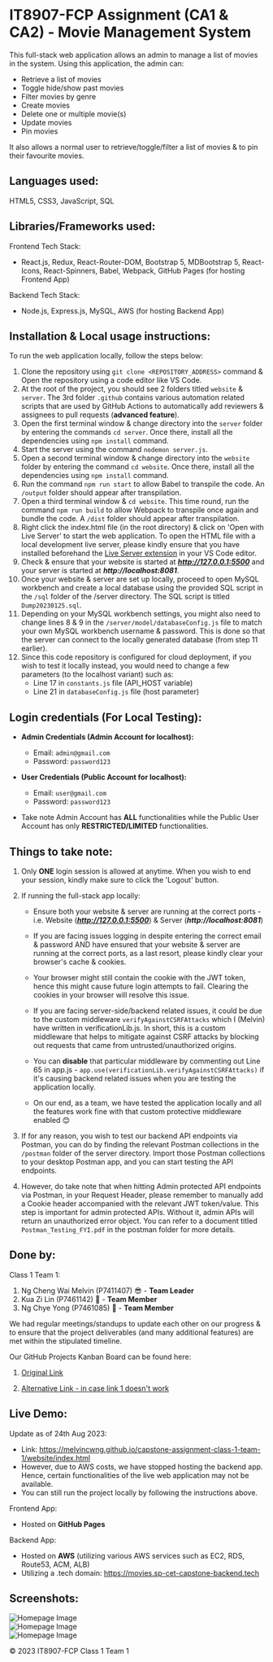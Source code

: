 # IT8907-FCP Assignment (CA1 & CA2) - Movie Management System

This full-stack web application allows an admin to manage a list of movies in the system. Using this application, the admin can:

- Retrieve a list of movies
- Toggle hide/show past movies
- Filter movies by genre
- Create movies
- Delete one or multiple movie(s)
- Update movies
- Pin movies

It also allows a normal user to retrieve/toggle/filter a list of movies & to pin their favourite movies.

## Languages used:

HTML5, CSS3, JavaScript, SQL

## Libraries/Frameworks used:

Frontend Tech Stack:

- React.js, Redux, React-Router-DOM, Bootstrap 5, MDBootstrap 5, React-Icons, React-Spinners, Babel, Webpack, GitHub Pages (for hosting Frontend App)

Backend Tech Stack:

- Node.js, Express.js, MySQL, AWS (for hosting Backend App)

## Installation & Local usage instructions:

To run the web application locally, follow the steps below:

1. Clone the repository using `git clone <REPOSITORY_ADDRESS>` command & Open the repository using a code editor like VS Code.
2. At the root of the project, you should see 2 folders titled `website` & `server`. The 3rd folder `.github` contains various automation related scripts that are used by GitHub Actions to automatically add reviewers & assignees to pull requests (**advanced feature**).
3. Open the first terminal window & change directory into the `server` folder by entering the commands `cd server`. Once there, install all the dependencies using `npm install` command.
4. Start the server using the command `nodemon server.js`.
5. Open a second terminal window & change directory into the `website` folder by entering the command `cd website`. Once there, install all the dependencies using `npm install` command.
6. Run the command `npm run start` to allow Babel to transpile the code. An `/output` folder should appear after transpilation.
7. Open a third terminal window & `cd website`. This time round, run the command `npm run build` to allow Webpack to transpile once again and bundle the code. A `/dist` folder should appear after transpilation.
8. Right click the index.html file (in the root directory) & click on 'Open with Live Server' to start the web application. To open the HTML file with a local development live server, please kindly ensure that you have installed beforehand the [Live Server extension](https://marketplace.visualstudio.com/items?itemName=ritwickdey.LiveServer) in your VS Code editor.
9. Check & ensure that your website is started at ***http://127.0.0.1:5500*** and your server is started at **_http://localhost:8081_**.
10. Once your website & server are set up locally, proceed to open MySQL workbench and create a local database using the provided SQL script in the `/sql` folder of the /server directory. The SQL script is titled `Dump20230125.sql`.
11. Depending on your MySQL workbench settings, you might also need to change lines 8 & 9 in the `/server/model/databaseConfig.js` file to match your own MySQL workbench username & password. This is done so that the server can connect to the locally generated database (from step 11 earlier).
12. Since this code repository is configured for cloud deployment, if you wish to test it locally instead, you would need to change a few parameters (to the localhost variant) such as:
    - Line 17 in `constants.js` file (API_HOST variable)
    - Line 21 in `databaseConfig.js` file (host parameter)

## Login credentials (For Local Testing):

- **Admin Credentials (Admin Account for localhost):**

  - Email: `admin@gmail.com`
  - Password: `password123`

- **User Credentials (Public Account for localhost):**

  - Email: `user@gmail.com`
  - Password: `password123`

- Take note Admin Account has **ALL** functionalities while the Public User Account has only **RESTRICTED/LIMITED** functionalities.

## Things to take note:

1. Only **ONE** login session is allowed at anytime. When you wish to end your session, kindly make sure to click the 'Logout' button.
2. If running the full-stack app locally:

   - Ensure both your website & server are running at the correct ports - i.e. Website (***http://127.0.0.1:5500***) & Server (**_http://localhost:8081_**)

   - If you are facing issues logging in despite entering the correct email & password AND have ensured that your website & server are running at the correct ports, as a last resort, please kindly clear your browser's cache & cookies.

   - Your browser might still contain the cookie with the JWT token, hence this might cause future login attempts to fail. Clearing the cookies in your browser will resolve this issue.

   - If you are facing server-side/backend related issues, it could be due to the custom middleware `verifyAgainstCSRFAttacks` which I (Melvin) have written in verificationLib.js. In short, this is a custom middleware that helps to mitigate against CSRF attacks by blocking out requests that came from untrusted/unauthorized origins.

   - You can **disable** that particular middleware by commenting out Line 65 in app.js - `app.use(verificationLib.verifyAgainstCSRFAttacks)` if it's causing backend related issues when you are testing the application locally.

   - On our end, as a team, we have tested the application locally and all the features work fine with that custom protective middleware enabled 😊

3. If for any reason, you wish to test our backend API endpoints via Postman, you can do by finding the relevant Postman collections in the `/postman` folder of the server directory. Import those Postman collections to your desktop Postman app, and you can start testing the API endpoints.
4. However, do take note that when hitting Admin protected API endpoints via Postman, in your Request Header, please remember to manually add a Cookie header accompanied with the relevant JWT token/value. This step is important for admin protected APIs. Without it, admin APIs will return an unauthorized error object. You can refer to a document titled `Postman_Testing_FYI.pdf` in the postman folder for more details.

## Done by:

Class 1 Team 1:

1. Ng Cheng Wai Melvin (P7411407) 😎 - **Team Leader**
2. Kua Zi Lin (P7461142) 👿 - **Team Member**
3. Ng Chye Yong (P7461085) 🥶 - **Team Member**

We had regular meetings/standups to update each other on our progress & to ensure that the project deliverables (and many additional features) are met within the stipulated timeline.

Our GitHub Projects Kanban Board can be found here: 

1. [Original Link](https://github.com/orgs/SP-CET-Capstone/projects/11)

2. [Alternative Link - in case link 1 doesn't work](https://github.com/users/melvincwng/projects/1/views/1)

## Live Demo:

Update as of 24th Aug 2023:
- Link: https://melvincwng.github.io/capstone-assignment-class-1-team-1/website/index.html
- However, due to AWS costs, we have stopped hosting the backend app. Hence, certain functionalities of the live web application may not be available.
- You can still run the project locally by following the instructions above.

Frontend App:

- Hosted on **GitHub Pages**

Backend App:

- Hosted on **AWS** (utilizing various AWS services such as EC2, RDS, Route53, ACM, ALB)
- Utilizing a .tech domain: https://movies.sp-cet-capstone-backend.tech

## Screenshots:

<img src="./website/src/img/demo.jpg" alt="Homepage Image"/>

<br/>

<img src="./website/src/img/demo2.jpg" alt="Homepage Image"/>

<br/>

<img src="./website/src/img/demo3.jpg" alt="Homepage Image"/>

© 2023 IT8907-FCP Class 1 Team 1
